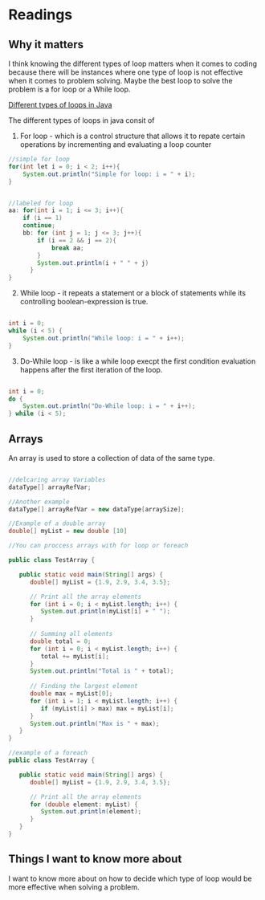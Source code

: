 # Readings

## Why it matters

I think knowing the different types of loop matters when it comes to coding because there will be instances where one type of loop is not effective when it comes to problem solving. Maybe the best loop to solve the problem is a for loop or a While loop.

[Different types of loops in Java](https://www.baeldung.com/java-loops)

The different types of loops in java consit of

1. For loop - which is a control structure that allows it to repate certain operations by incrementing and evaluating a loop counter

```Java
//simple for loop
for(int let i = 0; i < 2; i++){
    System.out.println("Simple for loop: i = " + i);
}


//labeled for loop
aa: for(int i = 1; i <= 3; i++){
    if (i == 1)
    continue;
    bb: for (int j = 1; j <= 3; j++){
        if (i == 2 && j == 2){
            break aa;
        }
        System.out.println(i + " " + j)
      }
}

```

2. While loop - it repeats a statement or a block of statements while its controlling boolean-expression is true.

```Java

int i = 0;
while (i < 5) {
    System.out.println("While loop: i = " + i++);
}

```

3. Do-While loop - is like a while loop execpt the first condition evaluation happens after the first iteration of the loop.

```Java

int i = 0;
do {
    System.out.println("Do-While loop: i = " + i++);
} while (i < 5);

```

## Arrays

An array is used to store a collection of data of the same type.

```Java

//delcaring array Variables
dataType[] arrayRefVar;

//Another example
dataType[] arrayRefVar = new dataType[arraySize];

//Example of a double array
double[] myList = new double [10]

//You can proccess arrays with for loop or foreach

public class TestArray {

   public static void main(String[] args) {
      double[] myList = {1.9, 2.9, 3.4, 3.5};

      // Print all the array elements
      for (int i = 0; i < myList.length; i++) {
         System.out.println(myList[i] + " ");
      }
     
      // Summing all elements
      double total = 0;
      for (int i = 0; i < myList.length; i++) {
         total += myList[i];
      }
      System.out.println("Total is " + total);
      
      // Finding the largest element
      double max = myList[0];
      for (int i = 1; i < myList.length; i++) {
         if (myList[i] > max) max = myList[i];
      }
      System.out.println("Max is " + max);  
   }
}

//example of a foreach 
public class TestArray {

   public static void main(String[] args) {
      double[] myList = {1.9, 2.9, 3.4, 3.5};

      // Print all the array elements
      for (double element: myList) {
         System.out.println(element);
      }
   }
}

```

## Things I want to know more about

I want to know more about on how to decide which type of loop would be more effective when solving a problem.